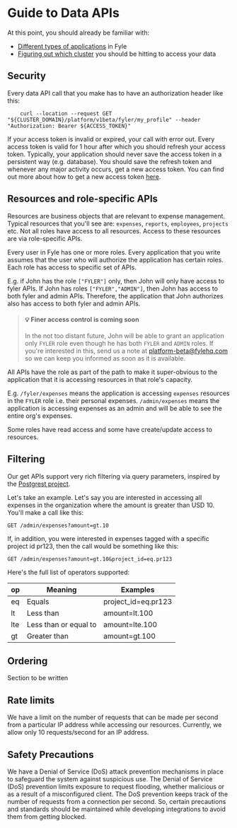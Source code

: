 # Guide to Data APIs

At this point, you should already be familiar with:
* [Different types of applications](./concepts/types-of-application.md) in Fyle
* [Figuring out which cluster](./concepts/cluster.md) you should be hitting to access your data

## Security

Every data API call that you make has to have an authorization header like this:

```
    curl --location --request GET "${CLUSTER_DOMAIN}/platform/v1beta/fyler/my_profile" --header "Authorization: Bearer ${ACCESS_TOKEN}"
```

If your access token is invalid or expired, your call with error out. Every access token is valid for 1 hour after which you should refresh your access token. Typically, your application should never save the access token in a persistent way (e.g. database). You should save the refresh token and whenever any major activity occurs, get a new access token. You can find out more about how to get a new access token [here](./broken-link).

## Resources and role-specific APIs

Resources are business objects that are relevant to expense management. Typical resources that you'll see are: `expenses`, `reports`, `employees`, `projects` etc. Not all roles have access to all resources. Access to these resources are via role-specific APIs.

Every user in Fyle has one or more roles. Every application that you write assumes that the user who will authorize the application has certain roles. Each role has access to specific set of APIs.

E.g. if John has the role `["FYLER"]` only, then John will only have access to fyler APIs. If John has roles `["FYLER","ADMIN"]`, then John has access to both fyler and admin APIs. Therefore, the application that John authorizes also has access to both fyler and admin APIs.

> #### 💡 Finer access control is coming soon
>
> In the not too distant future, John will be able to grant an application only `FYLER` role even though he has both `FYLER` and `ADMIN` roles. If you're interested in this, send us a note at platform-beta@fylehq.com so we can keep you informed as soon as it is available.

All APIs have the role as part of the path to make it super-obvious to the application that it is accessing resources in that role's capacity.

E.g. `/fyler/expenses` means the application is accessing `expenses` resources in the `FYLER` role i.e. their personal expenses. `/admin/expenses` means the application is accessing expenses as an admin and will be able to see the entire org's expenses.

Some roles have read access and some have create/update access to resources. 

## Filtering

Our get APIs support very rich filtering via query parameters, inspired by the [Postgrest project](https://postgrest.org/en/v8.0/api.html#horizontal-filtering-rows).

Let's take an example. Let's say you are interested in accessing all expenses in the organization where the amount is greater than USD 10. You'll make a call like this:

```
GET /admin/expenses?amount=gt.10
```

If, in addition, you were interested in expenses tagged with a specific project id pr123, then the call would be something like this:

```
GET /admin/expenses?amount=gt.10&project_id=eq.pr123
```

Here's the full list of operators supported:

| op  |  Meaning  | Examples  |
|-----|-----------|-----------|
| eq  | Equals     | project_id=eq.pr123 |
| lt  | Less than  | amount=lt.100 |
| lte | Less than or equal to  | amount=lte.100 |
| gt | Greater than  | amount=gt.100 |

## Ordering

Section to be written

## Rate limits

We have a limit on the number of requests that can be made per second from a particular IP address while accessing our resources. Currently, we allow only 10 requests/second for an IP address.

## Safety Precautions
We have a Denial of Service (DoS) attack prevention mechanisms in place to safeguard the system against suspicious use. The Denial of Service (DoS) prevention limits exposure to request flooding, whether malicious or as a result of a misconfigured client. The DoS prevention keeps track of the number of requests from a connection per second. So, certain precautions and standards should be maintained while developing integrations to avoid them from getting blocked.
